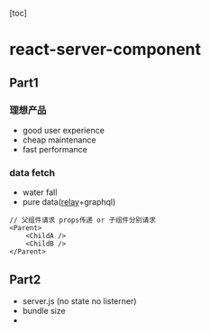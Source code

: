 [toc]

# react-server-component

## Part1

### 理想产品

- good user experience
- cheap maintenance
- fast performance

### data fetch

- water fall
- pure data(<a href="https://relay.dev/">relay</a>+graphql)

```
// 父组件请求 props传递 or 子组件分别请求
<Parent>
    <ChildA />
    <ChildB />
</Parent>
```

## Part2

- server.js (no state no listerner)
- bundle size
-
